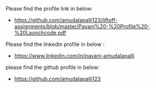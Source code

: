
Please find the profile link in below:

* https://github.com/amudalapalli123/liftoff-assignments/blob/master/Pavani%20-%20Profile%20-%20Launchcode.pdf

Please find the linkedin profile in below :

* https://www.linkedin.com/in/pavani-amudalapalli

please find the github profile in below:

* https://github.com/amudalapalli123
